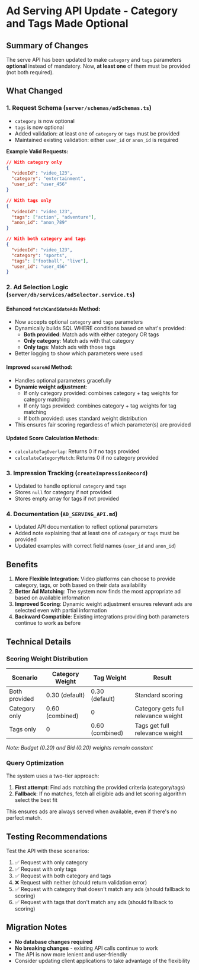 # Ad Serving API Update - Category and Tags Made Optional

## Summary of Changes

The serve API has been updated to make `category` and `tags` parameters **optional** instead of mandatory. Now, **at least one** of them must be provided (not both required).

## What Changed

### 1. **Request Schema** (`server/schemas/adSchemas.ts`)

- `category` is now optional
- `tags` is now optional
- Added validation: at least one of `category` or `tags` must be provided
- Maintained existing validation: either `user_id` or `anon_id` is required

**Example Valid Requests:**

```json
// With category only
{
  "videoId": "video_123",
  "category": "entertainment",
  "user_id": "user_456"
}

// With tags only
{
  "videoId": "video_123",
  "tags": ["action", "adventure"],
  "anon_id": "anon_789"
}

// With both category and tags
{
  "videoId": "video_123",
  "category": "sports",
  "tags": ["football", "live"],
  "user_id": "user_456"
}
```

### 2. **Ad Selection Logic** (`server/db/services/adSelector.service.ts`)

#### Enhanced `fetchCandidateAds` Method:

- Now accepts optional `category` and `tags` parameters
- Dynamically builds SQL WHERE conditions based on what's provided:
  - **Both provided**: Match ads with either category OR tags
  - **Only category**: Match ads with that category
  - **Only tags**: Match ads with those tags
- Better logging to show which parameters were used

#### Improved `scoreAd` Method:

- Handles optional parameters gracefully
- **Dynamic weight adjustment**:
  - If only category provided: combines category + tag weights for category matching
  - If only tags provided: combines category + tag weights for tag matching
  - If both provided: uses standard weight distribution
- This ensures fair scoring regardless of which parameter(s) are provided

#### Updated Score Calculation Methods:

- `calculateTagOverlap`: Returns 0 if no tags provided
- `calculateCategoryMatch`: Returns 0 if no category provided

### 3. **Impression Tracking** (`createImpressionRecord`)

- Updated to handle optional `category` and `tags`
- Stores `null` for category if not provided
- Stores empty array for tags if not provided

### 4. **Documentation** (`AD_SERVING_API.md`)

- Updated API documentation to reflect optional parameters
- Added note explaining that at least one of `category` or `tags` must be provided
- Updated examples with correct field names (`user_id` and `anon_id`)

## Benefits

1. **More Flexible Integration**: Video platforms can choose to provide category, tags, or both based on their data availability
2. **Better Ad Matching**: The system now finds the most appropriate ad based on available information
3. **Improved Scoring**: Dynamic weight adjustment ensures relevant ads are selected even with partial information
4. **Backward Compatible**: Existing integrations providing both parameters continue to work as before

## Technical Details

### Scoring Weight Distribution

| Scenario      | Category Weight | Tag Weight      | Result                              |
| ------------- | --------------- | --------------- | ----------------------------------- |
| Both provided | 0.30 (default)  | 0.30 (default)  | Standard scoring                    |
| Category only | 0.60 (combined) | 0               | Category gets full relevance weight |
| Tags only     | 0               | 0.60 (combined) | Tags get full relevance weight      |

_Note: Budget (0.20) and Bid (0.20) weights remain constant_

### Query Optimization

The system uses a two-tier approach:

1. **First attempt**: Find ads matching the provided criteria (category/tags)
2. **Fallback**: If no matches, fetch all eligible ads and let scoring algorithm select the best fit

This ensures ads are always served when available, even if there's no perfect match.

## Testing Recommendations

Test the API with these scenarios:

1. ✅ Request with only category
2. ✅ Request with only tags
3. ✅ Request with both category and tags
4. ❌ Request with neither (should return validation error)
5. ✅ Request with category that doesn't match any ads (should fallback to scoring)
6. ✅ Request with tags that don't match any ads (should fallback to scoring)

## Migration Notes

- **No database changes required**
- **No breaking changes** - existing API calls continue to work
- The API is now more lenient and user-friendly
- Consider updating client applications to take advantage of the flexibility
